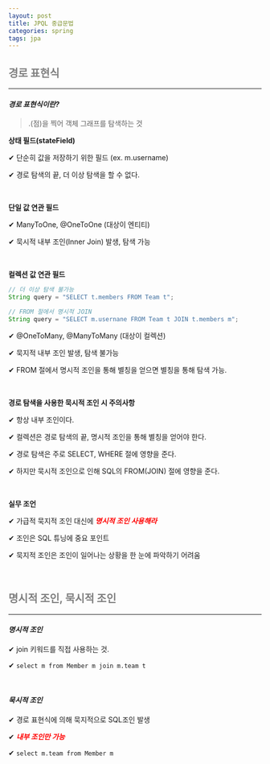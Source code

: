```yaml
---
layout: post
title: JPQL 중급문법
categories: spring
tags: jpa
---
```


## <span style="color:gray">경로 표현식</span>

---

#### ***경로 표현식이란?***

> .(점)을 찍어 객체 그래프를 탐색하는 것

**상태 필드(stateField)**

✔︎ 단순히 값을 저장하기 위한 필드 (ex. m.username)

✔︎ 경로 탐색의 끝, 더 이상 탐색을 할 수 없다.

<br>

**단일 값 연관 필드**

✔︎ ManyToOne, @OneToOne (대상이 엔티티)

✔︎ 묵시적 내부 조인(Inner Join) 발생, 탐색 가능

<br>

**컬렉션 값 연관 필드**

```java
// 더 이상 탐색 불가능
String query = "SELECT t.members FROM Team t";

// FROM 절에서 명시적 JOIN
String query = "SELECT m.usernane FROM Team t JOIN t.members m";
```

✔︎ @OneToMany, @ManyToMany (대상이 컬렉션)

✔︎ 묵지적 내부 조인 발생, 탐색 불가능

✔︎ FROM 절에서 명시적 조인을 통해 별칭을 얻으면 별칭을 통해 탐색 가능.

<br>

**경로 탐색을 사용한 묵시적 조인 시 주의사항**

✔︎ 항상 내부 조인이다.

✔︎ 컬렉션은 경로 탐색의 끝, 명시적 조인을 통해 별칭을 얻어야 한다.

✔︎ 경로 탐색은 주로 SELECT, WHERE 절에 영향을 준다. 

✔︎ 하지만 묵시적 조인으로 인해 SQL의 FROM(JOIN) 절에 영향을 준다.

<br>

**실무 조언**

✔︎ 가급적 묵지적 조인 대신에 ***<span style="color:red">명시적 조인 사용해라</span>***

✔︎ 조인은 SQL 튜닝에 중요 포인트

✔︎ 묵지적 조인은 조인이 일어나는 상황을 한 눈에 파악하기 어려움

<br>

## <span style="color:gray">명시적 조인, 묵시적 조인</span>

---

#### ***명시적 조인***

✔︎ join 키워드를 직접 사용하는 것.

✔︎ `select m from Member m join m.team t`

<br>

#### ***묵시적 조인***

✔︎ 경로 표현식에 의해 묵지적으로 SQL조인 발생

✔︎ ***<span style="color:red">내부 조인만 가능</span>***

✔︎ `select m.team from Member m`
